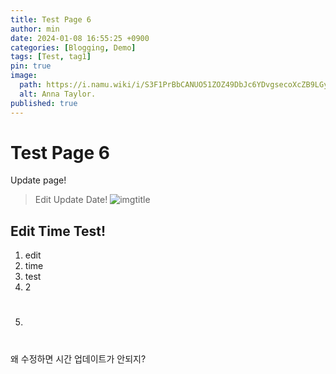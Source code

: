 ```yaml
---
title: Test Page 6
author: min
date: 2024-01-08 16:55:25 +0900
categories: [Blogging, Demo]
tags: [Test, tag1]
pin: true
image:
  path: https://i.namu.wiki/i/S3F1PrBbCANUO51ZOZ49DbJc6YDvgsecoXcZB9LGytqPR2ffc5ofNsPWlxbSbtlLKUEvTtGm3AugS4lwenh6Yg.gif
  alt: Anna Taylor.
published: true
---
```




# Test Page 6

Update page!

> Edit Update Date!
![imgtitle](https://chirpy-img.netlify.app/commons/devices-mockup.png)

## Edit Time Test! #

1. edit
2. time
3. test
4. 2
5. #
왜 수정하면 시간 업데이트가 안되지?
